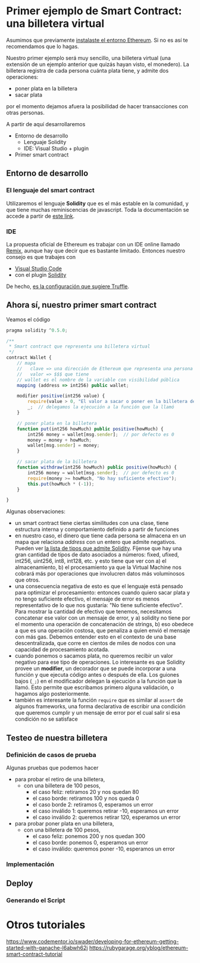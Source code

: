 
# Primer ejemplo de Smart Contract: una billetera virtual

Asumimos que previamente [instalaste el entorno Ethereum](startupEthereumLocal.md). Si no es así te recomendamos que lo hagas.

Nuestro primer ejemplo será muy sencillo, una billetera virtual (una extensión de un ejemplo anterior que quizás hayan visto, el monedero). La billetera registra de cada persona cuánta plata tiene, y admite dos operaciones:

* poner plata en la billetera
* sacar plata

por el momento dejamos afuera la posibilidad de hacer transacciones con otras personas.

A partir de aquí desarrollaremos

* Entorno de desarrollo
  * Lenguaje Solidity
  * IDE: Visual Studio + plugin
* Primer smart contract

## Entorno de desarrollo

### El lenguaje del smart contract

Utilizaremos el lenguaje **Solidity** que es el más estable en la comunidad, y que tiene muchas reminiscencias de javascript. Toda la documentación se accede a partir de [este link]((https://solidity.readthedocs.io/)).

### IDE

La propuesta oficial de Ethereum es trabajar con un IDE online llamado [Remix](https://remix.ethereum.org/#optimize=false), aunque hay que decir que es bastante limitado. Entonces nuestro consejo es que trabajes con

* [Visual Studio Code](https://code.visualstudio.com/)
* con el plugin [Solidity](https://github.com/juanfranblanco/vscode-solidity)

De hecho, [es la configuración que sugiere Truffle](https://truffleframework.com/tutorials/configuring-visual-studio-code).

## Ahora sí, nuestro primer smart contract

Veamos el código

```js
pragma solidity ^0.5.0;

/**
 * Smart contract que representa una billetera virtual
 */
contract Wallet {
    // mapa
    //   clave => una dirección de Ethereum que representa una persona física
    //   valor => $$$ que tiene
    // wallet es el nombre de la variable con visibilidad pública
    mapping (address => int256) public wallet;

    modifier positive(int256 value) {
        require(value > 0, "El valor a sacar o poner en la billetera debe ser positivo");
        _;  // delegamos la ejecución a la función que la llamó
    }

    // poner plata en la billetera
    function put(int256 howMuch) public positive(howMuch) {
        int256 money = wallet[msg.sender];  // por defecto es 0
        money = money + howMuch;
        wallet[msg.sender] = money;
    }

    // sacar plata de la billetera
    function withdraw(int256 howMuch) public positive(howMuch) {
        int256 money = wallet[msg.sender];  // por defecto es 0
        require(money >= howMuch, "No hay suficiente efectivo");
        this.put(howMuch * (-1));
    }

}
```

Algunas observaciones:

* un smart contract tiene ciertas similitudes con una clase, tiene estructura interna y comportamiento definido a partir de funciones
* en nuestro caso, el dinero que tiene cada persona se almacena en un mapa que relaciona _address_ con un entero que admite negativos. Pueden ver [la lista de tipos que admite Solidity](https://solidity.readthedocs.io/en/latest/types.html). Fíjense que hay una gran cantidad de tipos de dato asociados a números: fixed, ufixed, int256, uint256, int8, int128, etc. y esto tiene que ver con a) el almacenamiento, b) el procesamiento ya que la Virtual Machine nos cobrará más por operaciones que involucren datos más voluminosos que otros.
* una consecuencia negativa de esto es que el lenguaje está pensado para optimizar el procesamiento: entonces cuando quiero sacar plata y no tengo suficiente efectivo, el mensaje de error es menos representativo de lo que nos gustaría: "No tiene suficiente efectivo". Para mostrar la cantidad de efectivo que tenemos, necesitamos concatenar ese valor con un mensaje de error, y a) solidity no tiene por el momento una operación de concatenación de strings, b) eso obedece a que es una operación costosa, que penaliza a quien envió el mensaje con más gas. Debemos entender esto en el contexto de una base descentralizada, que corre en cientos de miles de nodos con una capacidad de procesamiento acotada.
* cuando ponemos o sacamos plata, no queremos recibir un valor negativo para ese tipo de operaciones. Lo interesante es que Solidity provee un **modifier**, un decorador que se puede incorporar a una función y que ejecuta código antes o después de ella. Los guiones bajos (`_;`) en el modificador delegan la ejecución a la función que la llamó. Esto permite que escribamos primero alguna validación, o hagamos algo posteriormente.
* también es interesante la función `require` que es similar al `assert` de algunos frameworks, una forma declarativa de escribir una condición que queremos cumplir y un mensaje de error por el cual salir si esa condición no se satisface

## Testeo de nuestra billetera

### Definición de casos de prueba

Algunas pruebas que podemos hacer

* para probar el retiro de una billetera,
  * con una billetera de 100 pesos,
    * el caso feliz: retiramos 20 y nos quedan 80
    * el caso borde: retiramos 100 y nos queda 0
    * el caso borde 2: retiramos 0, esperamos un error
    * el caso inválido 1: queremos retirar -10, esperamos un error
    * el caso inválido 2: queremos retirar 120, esperamos un error
* para probar poner plata en una billetera,
  * con una billetera de 100 pesos,
    * el caso feliz: ponemos 200 y nos quedan 300
    * el caso borde: ponemos 0, esperamos un error
    * el caso inválido: queremos poner -10, esperamos un error

### Implementación



## Deploy

### Generando el Script

### 

# Otros tutoriales

https://www.codementor.io/swader/developing-for-ethereum-getting-started-with-ganache-l6abwh62j
https://rubygarage.org/yblog/ethereum-smart-contract-tutorial